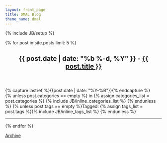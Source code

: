 ```yaml
---
layout: front_page
title: DMAL Blog
theme_name: dmal
---
```

{% include JB/setup %}

{% for post in site.posts limit: 5 %}
<article>
<header class="post-header"><h2 class="post-title"><time>{{ post.date | date: "%b %-d, %Y" }}</time> - <a href="{{ BASE_PATH }}{{ post.url }}">{{ post.title }}</a></h2></header>
{% capture lastref %}{{post.date | date: "%Y-%B"}}{% endcapture %}
<footer class="post-meta">
{% unless post.categories == empty %} in {% assign categories_list = post.categories %} {% include JB/inline_categories_list %} {% endunless %} {% unless post.tags == empty %}Tagged: {% assign tags_list = post.tags %}{% include JB/inline_tags_list %} {% endunless %} 
</footer>
<hr> 
</article>
{% endfor %}

<a href="{{ site.JB.archive_path }}#{{lastref}}-ref">Archive</a>


